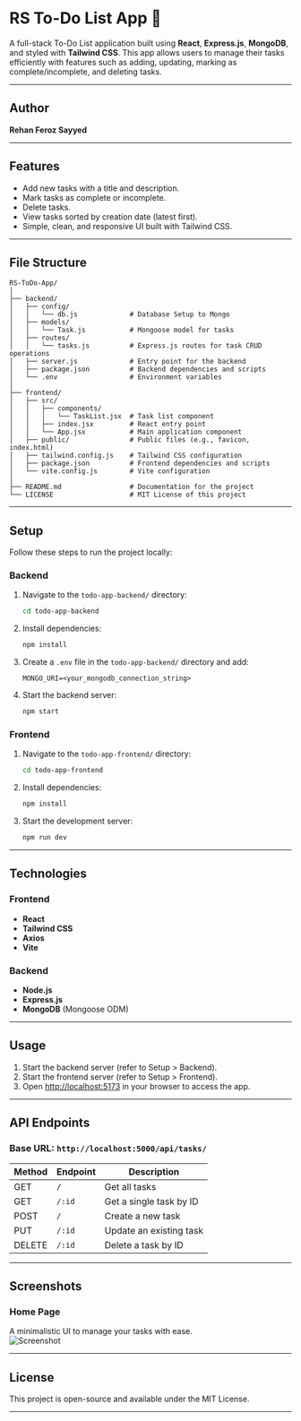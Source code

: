# RS To-Do List App 📝

A full-stack To-Do List application built using **React**, **Express.js**, **MongoDB**, and styled with **Tailwind CSS**. This app allows users to manage their tasks efficiently with features such as adding, updating, marking as complete/incomplete, and deleting tasks.

---

## Author  
**Rehan Feroz Sayyed**

---

## Features  
- Add new tasks with a title and description.  
- Mark tasks as complete or incomplete.  
- Delete tasks.  
- View tasks sorted by creation date (latest first).  
- Simple, clean, and responsive UI built with Tailwind CSS.

---

## File Structure  

```
RS-ToDo-App/
│
├── backend/
│   ├── config/
│   │   └── db.js             # Database Setup to Mongo
│   ├── models/
│   │   └── Task.js           # Mongoose model for tasks
│   ├── routes/
│   │   └── tasks.js          # Express.js routes for task CRUD operations
│   ├── server.js             # Entry point for the backend
│   ├── package.json          # Backend dependencies and scripts
│   └── .env                  # Environment variables
│
├── frontend/
│   ├── src/
│   │   ├── components/
│   │   │   └── TaskList.jsx  # Task list component
│   │   ├── index.jsx         # React entry point
│   │   └── App.jsx           # Main application component
│   ├── public/               # Public files (e.g., favicon, index.html)
│   ├── tailwind.config.js    # Tailwind CSS configuration
│   ├── package.json          # Frontend dependencies and scripts
│   └── vite.config.js        # Vite configuration
│
├── README.md                 # Documentation for the project
└── LICENSE                   # MIT License of this project

```
---

## Setup  

Follow these steps to run the project locally:

### Backend  

1. Navigate to the `todo-app-backend/` directory:  
   ```bash
   cd todo-app-backend
   ```
2. Install dependencies:  
   ```bash
   npm install
   ```
3. Create a `.env` file in the `todo-app-backend/` directory and add:  
   ```
   MONGO_URI=<your_mongodb_connection_string>
   ```
4. Start the backend server:  
   ```bash
   npm start
   ```

### Frontend  

1. Navigate to the `todo-app-frontend/` directory:  
   ```bash
   cd todo-app-frontend
   ```
2. Install dependencies:  
   ```bash
   npm install
   ```
3. Start the development server:  
   ```bash
   npm run dev
   ```

---

## Technologies  

### Frontend  
- **React**  
- **Tailwind CSS**  
- **Axios**  
- **Vite**  

### Backend  
- **Node.js**  
- **Express.js**  
- **MongoDB** (Mongoose ODM)  

---

## Usage  

1. Start the backend server (refer to Setup > Backend).  
2. Start the frontend server (refer to Setup > Frontend).  
3. Open [http://localhost:5173](http://localhost:5173) in your browser to access the app.  

---

## API Endpoints  

### Base URL: `http://localhost:5000/api/tasks/`  

| Method | Endpoint          | Description                    |  
|--------|-------------------|--------------------------------|  
| GET    | `/`               | Get all tasks                 |  
| GET    | `/:id`            | Get a single task by ID       |  
| POST   | `/`               | Create a new task             |  
| PUT    | `/:id`            | Update an existing task       |  
| DELETE | `/:id`            | Delete a task by ID           |  

---

## Screenshots  

### Home Page  
A minimalistic UI to manage your tasks with ease.  
![Screenshot](https://i.ibb.co/Zm3JTyJ/Screenshot-2024-11-26-215451.png)

---

## License  

This project is open-source and available under the MIT License.  

---
